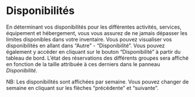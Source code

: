 # Disponibilités

En déterminant vos disponibilités pour les différentes activités, services, équipement et hébergement, vous vous assurez de ne jamais dépasser les limites disponibles dans votre inventaire. Vous pouvez visualiser vos disponibilités en allant dans “Autre” - “Disponibilité”. Vous pouvez également y accéder en cliquant sur le bouton “Disponibilité” à partir du tableau de bord.
L’état des réservations des différents groupes sera affiché en fonction de la taille attribuée à ces derniers dans le panneau *Disponibilité*. 

NB: Les disponibilités sont affichées par semaine. Vous pouvez changer de semaine en cliquant sur les flèches “précédente” et “suivante”.